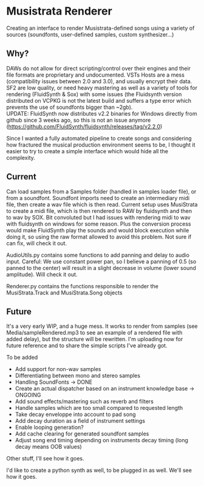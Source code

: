 # Musistrata Renderer  

Creating an interface to render Musistrata-defined songs using a variety of sources (soundfonts, user-defined samples, custom synthesizer...)  


## Why?  

DAWs do not allow for direct scripting/control over their engines and their file formats are proprietary and undocumented. VSTs Hosts are a mess (compatibility issues between 2.0 and 3.0), and usually encrypt their data. SF2 are low quality, or need heavy mastering as well as a variety of tools for rendering (FluidSynth & Sox) with some issues (the Fluidsynth version distributed on VCPKG is not the latest build and suffers a type error which prevents the use of soundfonts bigger than ~2gb).  
UPDATE: FluidSynth now distributes v2.2 binaries for Windows directly from github since 3 weeks ago, so this is not an issue anymore (https://github.com/FluidSynth/fluidsynth/releases/tag/v2.2.0)   


Since I wanted a fully automated pipeline to create songs and considering how fractured the musical production environment seems to be, I thought it easier to try to create a simple interface which would hide all the complexity. 

## Current  

Can load samples from a Samples folder (handled in samples loader file), or from a soundfont. Soundfont imports need to create an intermediary midi file, then create a wav file which is then read. Current setup uses MusiStrata to create a midi file, which is then rendered to RAW by fluidsynth and then to wav by SOX. Bit convoluted but I had issues with rendering midi to wav with fluidsynth on windows for some reason. Plus the conversion process would make FluidSynth play the sounds and would block execution while doing it, so using the raw format allowed to avoid this problem. Not sure if can fix, will check it out.  


AudioUtils.py contains some functions to add panning and delay to audio input. Careful: We use constant power pan, so I believe a panning of 0.5 (so panned to the center) will result in a slight decrease in volume (lower sound amplitude). Will check it out.    

Renderer.py contains the functions responsible to render the MusiStrata.Track and MusiStrata.Song objects


## Future  
It's a very early WIP, and a huge mess. It works to render from samples (see Media/sampleRendered.mp3 to see an example of a rendered file with added delay), but the structure will be rewritten. I'm uploading now for future reference and to share the simple scripts I've already got.  

To be added
- Add support for non-wav samples  
- Differentiating between mono and stereo samples    
- Handling SoundFonts  -> DONE
- Create an actual dispatcher based on an instrument knowledge base   -> ONGOING
- Add sound effects/mastering such as reverb and filters  
- Handle samples which are too small compared to requested length
- Take decay enveloppe into account to pad song
- Add decay duration as a field of instrument settings
- Enable looping generation?
- Add cache clearing for generated soundfont samples
- Adjust song end timing depending on instruments decay timing (long decay means OOB values)

Other stuff, I'll see how it goes.

I'd like to create a python synth as well, to be plugged in as well. We'll see how it goes.  
